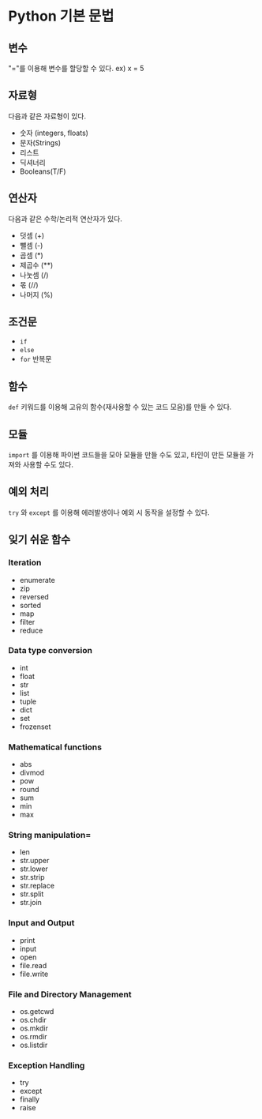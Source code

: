 # Python 기본 문법

## 변수
"="를 이용해 변수를 할당할 수 있다.
ex) x = 5

## 자료형
다음과 같은 자료형이 있다.
- 숫자 (integers, floats)
- 문자(Strings)
- 리스트
- 딕셔너리
- Booleans(T/F)

## 연산자
다음과 같은 수학/논리적 연산자가 있다.
- 덧셈 (+)
- 뺄셈 (-)
- 곱셈 (*)
- 제곱수 (**)
- 나눗셈 (/)
- 몫 (//)
- 나머지 (%)

## 조건문
- `if`
- `else`
- `for` 반복문

## 함수
`def` 키워드를 이용해 고유의 함수(재사용할 수 있는 코드 모음)를 만들 수 있다.

## 모듈
`import` 를 이용해 파이썬 코드들을 모아 모듈을 만들 수도 있고, 타인이 만든 모듈을 가져와 사용할 수도 있다.

## 예외 처리
`try` 와 `except` 를 이용해 에러발생이나 예외 시 동작을 설정할 수 있다.

## 잊기 쉬운 함수
### Iteration
- enumerate
- zip
- reversed
- sorted
- map
- filter
- reduce

### Data type conversion
- int
- float
- str
- list
- tuple
- dict
- set
- frozenset

### Mathematical functions
- abs
- divmod
- pow
- round
- sum
- min
- max

### String manipulation=
- len
- str.upper
- str.lower
- str.strip
- str.replace
- str.split
- str.join

### Input and Output
- print
- input
- open
- file.read
- file.write

### File and Directory Management
- os.getcwd
- os.chdir
- os.mkdir
- os.rmdir
- os.listdir

### Exception Handling
- try
- except
- finally
- raise